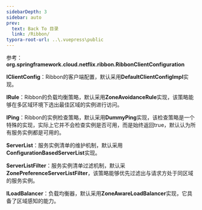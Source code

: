 ```yaml
---
sidebarDepth: 3
sidebar: auto
prev:
  text: Back To 目录
  link: /Ribbon/
typora-root-url: ..\.vuepress\public
---
```




参考： **org.springframework.cloud.netflix.ribbon.RibbonClientConfiguration**

**IClientConfig**：Ribbon的客户端配置，默认采用**DefaultClientConfigImpl**实现。

**IRule**：Ribbon的负载均衡策略，默认采用**ZoneAvoidanceRule**实现，该策略能够在多区域环境下选出最佳区域的实例进行访问。

**IPing**：Ribbon的实例检查策略，默认采用**DummyPing**实现，该检查策略是一个特殊的实现，实际上它并不会检查实例是否可用，而是始终返回true，默认认为所有服务实例都是可用的。

**ServerList**：服务实例清单的维护机制，默认采用**ConfigurationBasedServerList**实现。

**ServerListFilter**：服务实例清单过滤机制，默认采**ZonePreferenceServerListFilter**，该策略能够优先过滤出与请求方处于同区域的服务实例。   

**ILoadBalancer**：负载均衡器，默认采用**ZoneAwareLoadBalancer**实现，它具备了区域感知的能力。

